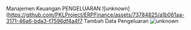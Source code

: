 Manajemen Keuangan PENGELUARAN
![unknown](https://github.com/PKLProject/ERPFinance/assets/73784825/a1b061aa-3171-46a6-bda3-f7596df4a4f7
Tambah Data Pengeluaran
![unknown](https://github.com/PKLProject/ERPFinance/assets/73784825/26718a12-e711-4881-88c2-32c9577d69b4)
